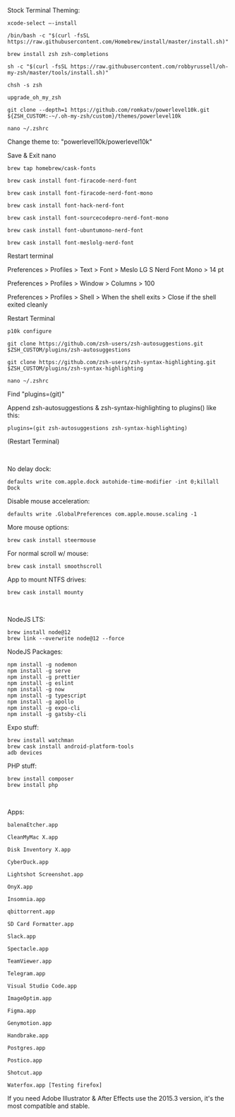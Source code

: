 Stock Terminal Theming:
```
xcode-select —-install

/bin/bash -c "$(curl -fsSL https://raw.githubusercontent.com/Homebrew/install/master/install.sh)"

brew install zsh zsh-completions

sh -c "$(curl -fsSL https://raw.githubusercontent.com/robbyrussell/oh-my-zsh/master/tools/install.sh)"

chsh -s zsh

upgrade_oh_my_zsh

git clone --depth=1 https://github.com/romkatv/powerlevel10k.git ${ZSH_CUSTOM:-~/.oh-my-zsh/custom}/themes/powerlevel10k

nano ~/.zshrc
```
Change theme to: "powerlevel10k/powerlevel10k"

Save & Exit nano
```
brew tap homebrew/cask-fonts

brew cask install font-firacode-nerd-font

brew cask install font-firacode-nerd-font-mono

brew cask install font-hack-nerd-font

brew cask install font-sourcecodepro-nerd-font-mono

brew cask install font-ubuntumono-nerd-font

brew cask install font-meslolg-nerd-font
```
Restart terminal

Preferences > Profiles > Text > Font > Meslo LG S Nerd Font Mono > 14 pt

Preferences > Profiles > Window > Columns > 100

Preferences > Profiles > Shell > When the shell exits > Close if the shell exited cleanly

Restart Terminal
```
p10k configure

git clone https://github.com/zsh-users/zsh-autosuggestions.git $ZSH_CUSTOM/plugins/zsh-autosuggestions

git clone https://github.com/zsh-users/zsh-syntax-highlighting.git $ZSH_CUSTOM/plugins/zsh-syntax-highlighting

nano ~/.zshrc
```
Find "plugins=(git)"

Append zsh-autosuggestions & zsh-syntax-highlighting to plugins() like this:
```
plugins=(git zsh-autosuggestions zsh-syntax-highlighting)
```
(Restart Terminal)

<br/>

No delay dock:
```
defaults write com.apple.dock autohide-time-modifier -int 0;killall Dock
```

Disable mouse acceleration:
```
defaults write .GlobalPreferences com.apple.mouse.scaling -1
```

More mouse options:
```
brew cask install steermouse
```

For normal scroll w/ mouse:
```
brew cask install smoothscroll
```

App to mount NTFS drives:
```
brew cask install mounty
```
<br/>

NodeJS LTS:
```
brew install node@12
brew link --overwrite node@12 --force
```

NodeJS Packages:
```
npm install -g nodemon
npm install -g serve
npm install -g prettier
npm install -g eslint
npm install -g now
npm install -g typescript
npm install -g apollo
npm install -g expo-cli
npm install -g gatsby-cli
```

Expo stuff:
```
brew install watchman
brew cask install android-platform-tools
adb devices
```

PHP stuff:
```
brew install composer
brew install php
```

<br/>

Apps:
```
balenaEtcher.app

CleanMyMac X.app

Disk Inventory X.app

CyberDuck.app

Lightshot Screenshot.app

OnyX.app

Insomnia.app

qbittorrent.app

SD Card Formatter.app

Slack.app

Spectacle.app

TeamViewer.app

Telegram.app

Visual Studio Code.app

ImageOptim.app

Figma.app

Genymotion.app

Handbrake.app

Postgres.app

Postico.app

Shotcut.app

Waterfox.app [Testing firefox]
```

If you need Adobe Illustrator & After Effects use the 2015.3 version, it's the most compatible and stable.
